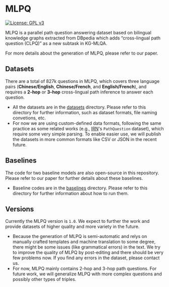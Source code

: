 
# MLPQ

[![License: GPL v3](https://img.shields.io/badge/License-GPLv3-blue.svg)](https://www.gnu.org/licenses/gpl-3.0)

MLPQ is a parallel path question answering dataset based on bilingual knowledge graphs extracted from DBpedia which adds “cross-lingual path question (CLPQ)” as a new subtask in KG-MLQA.

For more details about the generation of MLPQ, please refer to our paper.

## Datasets

There are a total of 827k questions in MLPQ, which covers three language pairs (**Chinese/English**, **Chinese/French**, and **English/French**), and requires a **2-hop** or **3-hop** cross-lingual path inference to answer each question.
- All the datasets are in the [datasets](./datasets) directory. Please refer to this directory for further information, such as dataset formats, file naming convetions, etc.
- For now we are using custom-defined data formats, following the same practice as some related works (e.g., [IRN](https://github.com/zmtkeke/IRN/tree/master/PathQuestion)'s `PathQuestion` dataset), which require some very simple parsing. To enable easier use, we will publish the datasets in more common formats like CSV or JSON in the recent future.
## Baselines
The code for two baseline models are also open-source in this repository. Please refer to our paper for further details about these baselines.

- Baseline codes are in the [baselines](baselines) directory. Please refer to this directory for further information about how to run them.

## Versions

Currently the MLPQ version is `1.0`. We expect to further the work and provide datasets of higher quality and more variety in the future.

- Because the generation of MLPQ is semi-automatic and relys on manually crafted templates and machine translation to some degree, there might be some issues (like grammatical errors) in the text. We try to improve the quality of MLPQ by post-editing and there should be very few problems now. If you find any errors in the dataset, please contact us.
- For now, MLPQ mainly contains 2-hop and 3-hop path questions. For future work, we will generalize MLPQ with more complex questions and possibly other types of triples.
